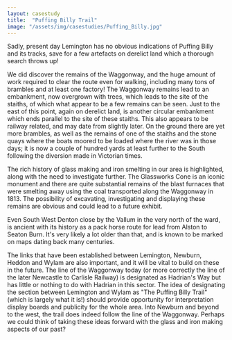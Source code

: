 ```yaml
---
layout: casestudy
title:  "Puffing Billy Trail"
image: "/assets/img/casestudies/Puffing_Billy.jpg"
---
```


Sadly, present day Lemington has no obvious indications of Puffing Billy and its tracks, save for a few artefacts on derelict land which a thorough search throws up!

We did discover the remains of the Waggonway, and the huge amount of work required to clear the route even for walking, including many tons of brambles and at least one factory! The Waggonway remains lead to an embankment, now overgrown with trees, which leads to the site of the staiths, of which what appear to be a few remains can be seen. Just to the east of this point, again on derelict land, is another circular embankment which ends parallel to the site of these staiths. This also appears to be railway related, and may date from slightly later. On the ground there are yet more brambles, as well as the remains of one of the staiths and the stone quays where the boats moored to be loaded where the river was in those days; it is now a couple of hundred yards at least further to the South following the diversion made in Victorian times.

The rich history of glass making and iron smelting in our area is highlighted, along with the need to investigate further. The Glassworks Cone is an iconic monument and there are quite substantial remains of the blast furnaces that were smelting away using the coal transported along the Waggonway in 1813. The possibility of excavating, investigating and displaying these remains are obvious and could lead to a future exhibit.

Even South West Denton close by the Vallum in the very north of the ward, is ancient with its history as a pack horse route for lead from Alston to Seaton Burn. It's very likely a lot older than that, and is known to be marked on maps dating back many centuries.

The links that have been established between Lemington, Newburn, Heddon and Wylam are also important, and it will be vital to build on these in the future. The line of the Waggonway today (or more correctly the line of the later Newcastle to Carlisle Railway) is designated as Hadrian's Way but has little or nothing to do with Hadrian in this sector. The idea of designating the section between Lemington and Wylam as "The Puffing Billy Trail" (which is largely what it is!) should provide opportunity for interpretation display boards and publicity for the whole area. Into Newburn and beyond to the west, the trail does indeed follow the line of the Waggonway. Perhaps we could think of taking these ideas forward with the glass and iron making aspects of our past?